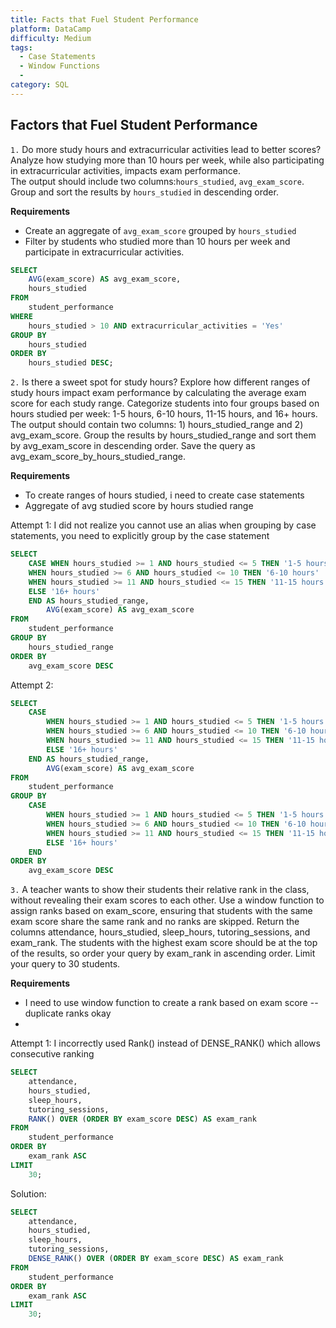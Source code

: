 ```yaml
---
title: Facts that Fuel Student Performance
platform: DataCamp
difficulty: Medium
tags:
  - Case Statements
  - Window Functions 
  - 
category: SQL
---
```


## Factors that Fuel Student Performance ##

`1.`
Do more study hours and extracurricular activities lead to better scores? Analyze how studying more than 10 hours per week, while also participating in extracurricular activities, impacts exam performance.  
   The output should include two columns:`hours_studied`, `avg_exam_score`. Group and sort the results by `hours_studied` in descending order.

**Requirements**  
- Create an aggregate of `avg_exam_score` grouped by `hours_studied` 
- Filter by students who studied more than 10 hours per week and participate in extracurricular activities.

```sql
SELECT
	AVG(exam_score) AS avg_exam_score, 
	hours_studied
FROM
	student_performance
WHERE
	hours_studied > 10 AND extracurricular_activities = 'Yes'
GROUP BY
	hours_studied
ORDER BY
	hours_studied DESC;
```

`2.`
Is there a sweet spot for study hours? Explore how different ranges of study hours impact exam performance by calculating the average exam score for each study range. Categorize students into four groups based on hours studied per week: 1-5 hours, 6-10 hours, 11-15 hours, and 16+ hours. The output should contain two columns: 1) hours_studied_range and 2) avg_exam_score. Group the results by hours_studied_range and sort them by avg_exam_score in descending order. Save the query as avg_exam_score_by_hours_studied_range.

**Requirements**
- To create ranges of hours studied, i need to create case statements	
- Aggregate of avg studied score by hours studied range

Attempt 1: I did not realize you cannot use an alias when grouping by case statements, you need to explicitly group by the case statement 
```sql
SELECT
	CASE WHEN hours_studied >= 1 AND hours_studied <= 5 THEN '1-5 hours'
	WHEN hours_studied >= 6 AND hours_studied <= 10 THEN '6-10 hours'
	WHEN hours_studied >= 11 AND hours_studied <= 15 THEN '11-15 hours'
	ELSE '16+ hours'
	END AS hours_studied_range,
		AVG(exam_score) AS avg_exam_score
FROM
	student_performance
GROUP BY
	hours_studied_range
ORDER BY
	avg_exam_score DESC

```
Attempt 2:
```sql
SELECT
	CASE 
		WHEN hours_studied >= 1 AND hours_studied <= 5 THEN '1-5 hours'
		WHEN hours_studied >= 6 AND hours_studied <= 10 THEN '6-10 hours'
		WHEN hours_studied >= 11 AND hours_studied <= 15 THEN '11-15 hours'
		ELSE '16+ hours'
	END AS hours_studied_range,
		AVG(exam_score) AS avg_exam_score
FROM
	student_performance
GROUP BY
	CASE
		WHEN hours_studied >= 1 AND hours_studied <= 5 THEN '1-5 hours'
		WHEN hours_studied >= 6 AND hours_studied <= 10 THEN '6-10 hours'
		WHEN hours_studied >= 11 AND hours_studied <= 15 THEN '11-15 hours'
		ELSE '16+ hours'
	END
ORDER BY
	avg_exam_score DESC

```
	
`3.`
A teacher wants to show their students their relative rank in the class, without revealing their exam scores to each other. Use a window function to assign ranks based on exam_score, ensuring that students with the same exam score share the same rank and no ranks are skipped. Return the columns attendance, hours_studied, sleep_hours, tutoring_sessions, and exam_rank. The students with the highest exam score should be at the top of the results, so order your query by exam_rank in ascending order. Limit your query to 30 students.

**Requirements**
- I need to use window function to create a rank based on exam score -- duplicate ranks okay
- 

Attempt 1: I incorrectly used Rank() instead of DENSE_RANK() which allows consecutive ranking
```sql
SELECT
    attendance, 
    hours_studied, 
    sleep_hours, 
    tutoring_sessions, 
    RANK() OVER (ORDER BY exam_score DESC) AS exam_rank
FROM
    student_performance
ORDER BY
    exam_rank ASC
LIMIT 
    30;
```

Solution:

```sql
SELECT
    attendance, 
    hours_studied, 
    sleep_hours, 
    tutoring_sessions, 
    DENSE_RANK() OVER (ORDER BY exam_score DESC) AS exam_rank
FROM
    student_performance
ORDER BY
    exam_rank ASC
LIMIT 
    30;
```














